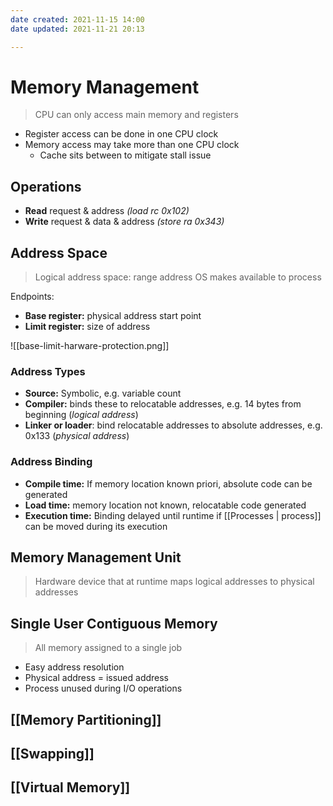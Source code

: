 ```yaml
---
date created: 2021-11-15 14:00
date updated: 2021-11-21 20:13

---
```


# Memory Management

> CPU can only access main memory and registers

- Register access can be done in one CPU clock
- Memory access may take more than one CPU clock
  - Cache sits between to mitigate stall issue

## Operations

- **Read** request & address _(load rc 0x102)_
- **Write** request & data & address _(store ra 0x343)_

## Address Space

> Logical address space: range address OS makes available to process

Endpoints:

- **Base register:** physical address start point
- **Limit register:** size of address

![[base-limit-harware-protection.png]]

### Address Types

- **Source:** Symbolic, e.g. variable count
- **Compiler:** binds these to relocatable addresses, e.g. 14 bytes from beginning (_logical address_)
- **Linker or loader**: bind relocatable addresses to absolute addresses, e.g. 0x133 (_physical address_)

### Address Binding

- **Compile time:** If memory location known priori, absolute code can be generated
- **Load time:** memory location not known, relocatable code generated
- **Execution time:** Binding delayed until runtime if [[Processes | process]] can be moved during its execution

## Memory Management Unit

> Hardware device that at runtime maps logical addresses to physical addresses

## Single User Contiguous Memory

> All memory assigned to a single job

- Easy address resolution
- Physical address = issued address
- Process unused during I/O operations

## [[Memory Partitioning]]

## [[Swapping]]

## [[Virtual Memory]]